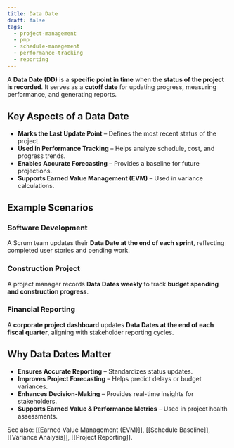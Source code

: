 ```yaml
---
title: Data Date
draft: false
tags:
  - project-management
  - pmp
  - schedule-management
  - performance-tracking
  - reporting
---
```


A **Data Date (DD)** is a **specific point in time** when the **status of the project is recorded**. It serves as a **cutoff date** for updating progress, measuring performance, and generating reports.

## **Key Aspects of a Data Date**
- **Marks the Last Update Point** – Defines the most recent status of the project.
- **Used in Performance Tracking** – Helps analyze schedule, cost, and progress trends.
- **Enables Accurate Forecasting** – Provides a baseline for future projections.
- **Supports Earned Value Management (EVM)** – Used in variance calculations.

## **Example Scenarios**

### **Software Development**
A Scrum team updates their **Data Date at the end of each sprint**, reflecting completed user stories and pending work.

### **Construction Project**
A project manager records **Data Dates weekly** to track **budget spending and construction progress**.

### **Financial Reporting**
A **corporate project dashboard** updates **Data Dates at the end of each fiscal quarter**, aligning with stakeholder reporting cycles.

## **Why Data Dates Matter**
- **Ensures Accurate Reporting** – Standardizes status updates.
- **Improves Project Forecasting** – Helps predict delays or budget variances.
- **Enhances Decision-Making** – Provides real-time insights for stakeholders.
- **Supports Earned Value & Performance Metrics** – Used in project health assessments.

See also: [[Earned Value Management (EVM)]], [[Schedule Baseline]], [[Variance Analysis]], [[Project Reporting]].
